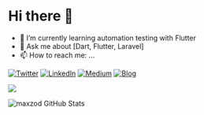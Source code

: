 # Hi there 👋

- 🌱 I’m currently learning automation testing with Flutter
- 💬 Ask me about [Dart, Flutter, Laravel]
- 📫 How to reach me: ...

<!-- [![Github](https://img.shields.io/badge/GitHub-000000?style=for-the-badge&logo=GitHub&logoColor=white)](https://github.com/maxzod)-->
[![Twitter](https://img.shields.io/badge/Twitter-000000?style=for-the-badge&logo=Twitter&logoColor=white)](https://twitter.com/maxzod66)
[![LinkedIn](https://img.shields.io/badge/LinkedIn-000000?style=for-the-badge&logo=LinkedIn&logoColor=white)](https://www.linkedin.com/in/ahmed-masoud-641b13207/)
[![Medium](https://img.shields.io/badge/Medium-000000?style=for-the-badge&logo=Medium&logoColor=white)](https://medium.com/@maxzod66)
[![Blog](https://img.shields.io/badge/Blog-000000?style=for-the-badge&logoColor=white)](https://maxzod.com/blog)


![](https://komarev.com/ghpvc/?username=maxzod)


![maxzod GitHub Stats](https://github-readme-stats.vercel.app/api?username=maxzod&show_icons=true&theme=dark)


